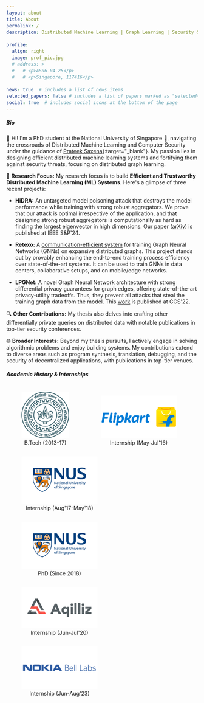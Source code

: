 ```yaml
---
layout: about
title: About
permalink: /
description: Distributed Machine Learning | Graph Learning | Security & Privacy

profile:
  align: right
  image: prof_pic.jpg
  # address: >
  #   # <p>AS06-04-25</p>
  #   # <p>Singapore, 117416</p>

news: true  # includes a list of news items
selected_papers: false # includes a list of papers marked as "selected={true}"
social: true  # includes social icons at the bottom of the page
---
```


<!-- Write your biography here. Tell the world about yourself. Link to your favorite [subreddit](http://reddit.com){:target="\_blank"}. You can put a picture in, too. The code is already in, just name your picture `prof_pic.jpg` and put it in the `img/` folder. -->

##### **Bio**
👋 Hi! I'm a PhD student at the National University of Singapore 🦁, navigating the crossroads of Distributed Machine Learning and Computer Security under the guidance of [Prateek Saxena](https://www.comp.nus.edu.sg/~prateeks/){:target="\_blank"}. My passion lies in designing efficient distributed machine learning systems and fortifying them against security threats, focusing on distributed graph learning.

🚀 **Research Focus:** My research focus is to build **Efficient and Trustworthy Distributed Machine Learning (ML) Systems**. Here's a glimpse of three recent projects:

 - **HiDRA:** An untargeted model poisoning attack that destroys the model performance while training with strong robust aggregators. We prove that our attack is optimal irrespective of the application, and that designing strong robust aggregators is computationally as hard as finding the largest eigenvector in high dimensions. Our paper ([arXiv](https://arxiv.org/abs/2312.14461)) is published at IEEE S&P'24.

 - **Retexo:** A [communication-efficient system](https://github.com/aashishkolluri/retexo-distributed) for training Graph Neural Networks (GNNs) on expansive distributed graphs. This project stands out by provably enhancing the end-to-end training process efficiency over state-of-the-art systems. It can be used to train GNNs in data centers, collaborative setups, and on mobile/edge networks.

 - **LPGNet:** A novel Graph Neural Network architecture with strong differential privacy guarantees for graph edges, offering state-of-the-art privacy-utility tradeoffs. Thus, they prevent all attacks that steal the training graph data from the model. This [work](https://dl.acm.org/doi/abs/10.1145/3548606.3560705) is published at CCS'22.

🔍 **Other Contributions:** My thesis also delves into crafting other differentially private queries on distributed data with notable publications in top-tier security conferences.

🌐 **Broader Interests:** Beyond my thesis pursuits, I actively engage in solving algorithmic problems and enjoy building systems. My contributions extend to diverse areas such as program synthesis, translation, debugging, and the security of decentralized applications, with publications in top-tier venues.

##### **Academic History & Internships**
<!-- ![](/assets/img/iitk.png)
*B.Tech (2013-17)* -->
<figure style="display:inline-block;">
<img src="/assets/img/iitk.png" alt="drawing" width="125" />
<figcaption style="text-align:center;">B.Tech (2013-17)</figcaption>
</figure>
<figure style="display:inline-block;">
<img src="/assets/img/flipkart.png" alt="drawing" width="200" />
<figcaption style="text-align:center;">Internship (May-Jul'16)</figcaption>
</figure>
<figure style="display:inline-block;">
<img src="/assets/img/nus_logo.jpeg" alt="drawing" width="200" />
<figcaption style="text-align:center;">Internship (Aug'17-May'18)</figcaption>
</figure>
<figure style="display:inline-block;">
<img src="/assets/img/nus_logo.jpeg" alt="drawing" width="200" />
<figcaption style="text-align:center;">PhD (Since 2018)</figcaption>
</figure>
<figure style="display:inline-block;">
<img src="/assets/img/aqilliz.png" alt="drawing" width="200" />
<figcaption style="text-align:center;">Internship (Jun-Jul'20)</figcaption>
</figure>
<figure style="display:inline-block;">
<img src="/assets/img/bell_labs.png" alt="drawing" width="200" />
<figcaption style="text-align:center;">Internship (Jun-Aug'23)</figcaption>
</figure>